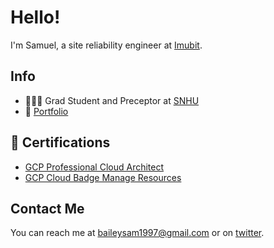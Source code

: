# Hello! #
I'm Samuel, a site reliability engineer at [Imubit](https://imubit.com).

## Info ##
- 👨🏻‍🎓 Grad Student and Preceptor at [SNHU](https://snhu.edu)
- 📜 [Portfolio](https://samuelbailey123.github.io)

## 📝 Certifications ##
- [GCP Professional Cloud Architect](https://www.udemy.com/certificate/UC-2453b981-2045-4651-9dbe-969bdf726db3/)
- [GCP Cloud Badge Manage Resources](https://www.cloudskillsboost.google/public_profiles/69f6e0aa-a60d-4789-81a8-fcb8fc111016/badges/1558121)

## Contact Me ##
You can reach me at <baileysam1997@gmail.com> or on [twitter](https://twitter.com/samuel_baileyy).

